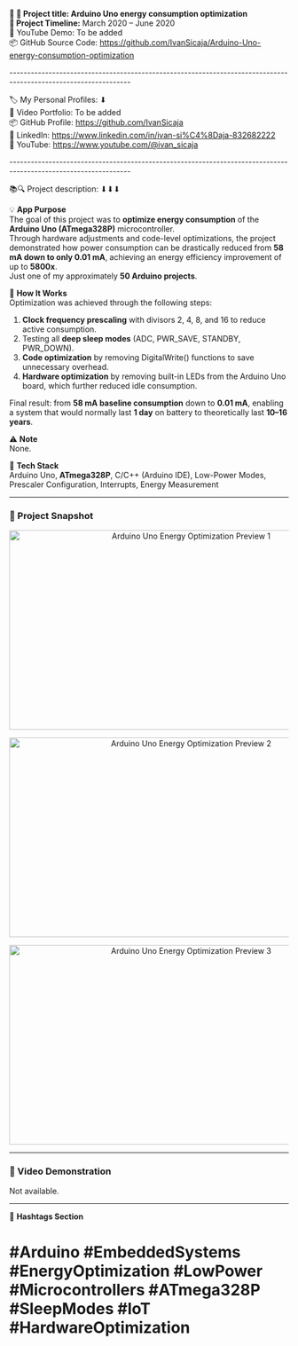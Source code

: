**🧾 🎯 Project title: Arduino Uno energy consumption optimization  
📅 Project Timeline:** March 2020 – June 2020  
🎥 YouTube Demo: To be added  
📦 GitHub Source Code: <https://github.com/IvanSicaja/Arduino-Uno-energy-consumption-optimization>

\----------------------------------------------------------------------------------------------------------------

🏷️ My Personal Profiles: ⬇︎  
🎥 Video Portfolio: To be added  
📦 GitHub Profile: <https://github.com/IvanSicaja>  
🔗 LinkedIn: <https://www.linkedin.com/in/ivan-si%C4%8Daja-832682222>  
🎥 YouTube: <https://www.youtube.com/@ivan_sicaja>

\----------------------------------------------------------------------------------------------------------------

📚🔍 Project description: ⬇︎⬇︎⬇︎

💡 **App Purpose**  
The goal of this project was to **optimize energy consumption** of the **Arduino Uno (ATmega328P)** microcontroller.  
Through hardware adjustments and code-level optimizations, the project demonstrated how power consumption can be drastically reduced from **58 mA down to only 0.01 mA**, achieving an energy efficiency improvement of up to **5800x**.  
Just one of my approximately **50 Arduino projects**.

🧠 **How It Works**  
Optimization was achieved through the following steps:

1. **Clock frequency prescaling** with divisors 2, 4, 8, and 16 to reduce active consumption.
2. Testing all **deep sleep modes** (ADC, PWR_SAVE, STANDBY, PWR_DOWN).
3. **Code optimization** by removing DigitalWrite() functions to save unnecessary overhead.
4. **Hardware optimization** by removing built-in LEDs from the Arduino Uno board, which further reduced idle consumption.

Final result: from **58 mA baseline consumption** down to **0.01 mA**, enabling a system that would normally last **1 day** on battery to theoretically last **10–16 years**.

⚠️ **Note**  
None.

🔧 **Tech Stack**  
Arduino Uno, **ATmega328P**, C/C++ (Arduino IDE), Low-Power Modes, Prescaler Configuration, Interrupts, Energy Measurement

---

### 📸 Project Snapshot

<p align="center">
  <img src="https://github.com/IvanSicaja/2020.03.01_GitHub_Arduino-Uno-Energy-Consumption-Optimization/blob/main/0.1_GitHub/1.0_Description_4_media_key_messages_%26_captions/2.0_Thumbnail_1.png?raw=true" 
       alt="Arduino Uno Energy Optimization Preview 1" 
       width="640" 
       height="360">
</p>

<p align="center">
  <img src="https://github.com/IvanSicaja/2020.03.01_GitHub_Arduino-Uno-Energy-Consumption-Optimization/blob/main/0.1_GitHub/1.0_Description_4_media_key_messages_%26_captions/2.0_Thumbnail_2.png?raw=true" 
       alt="Arduino Uno Energy Optimization Preview 2" 
       width="640" 
       height="360">
</p>

<p align="center">
  <img src="https://github.com/IvanSicaja/2020.03.01_GitHub_Arduino-Uno-Energy-Consumption-Optimization/blob/main/0.1_GitHub/1.0_Description_4_media_key_messages_%26_captions/2.0_Thumbnail_3.png?raw=true" 
       alt="Arduino Uno Energy Optimization Preview 3" 
       width="640" 
       height="360">
</p>

---

### 🎥 Video Demonstration

Not available.

---


📣 **Hashtags Section**  
# #Arduino #EmbeddedSystems #EnergyOptimization #LowPower #Microcontrollers #ATmega328P #SleepModes #IoT #HardwareOptimization
